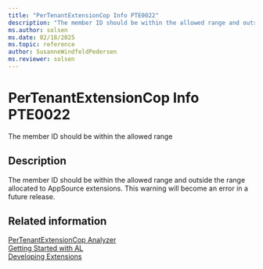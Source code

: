 ```yaml
---
title: "PerTenantExtensionCop Info PTE0022"
description: "The member ID should be within the allowed range and outside the range allocated to AppSource extensions."
ms.author: solsen
ms.date: 02/18/2025
ms.topic: reference
author: SusanneWindfeldPedersen
ms.reviewer: solsen
---
```

[//]: # (START>DO_NOT_EDIT)
[//]: # (IMPORTANT:Do not edit any of the content between here and the END>DO_NOT_EDIT.)
[//]: # (Any modifications should be made in the .xml files in the ModernDev repo.)
# PerTenantExtensionCop Info PTE0022
The member ID should be within the allowed range

## Description
The member ID should be within the allowed range and outside the range allocated to AppSource extensions. This warning will become an error in a future release.

[//]: # (IMPORTANT: END>DO_NOT_EDIT)
## Related information  
[PerTenantExtensionCop Analyzer](pertenantextensioncop.md)  
[Getting Started with AL](../devenv-get-started.md)  
[Developing Extensions](../devenv-dev-overview.md)  
